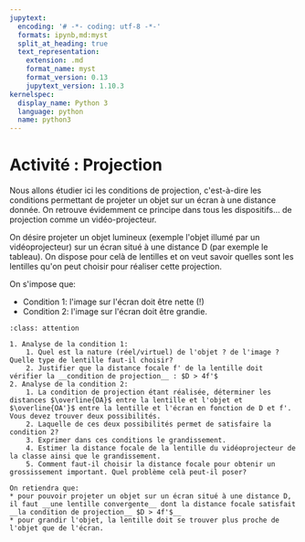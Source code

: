 ```yaml
---
jupytext:
  encoding: '# -*- coding: utf-8 -*-'
  formats: ipynb,md:myst
  split_at_heading: true
  text_representation:
    extension: .md
    format_name: myst
    format_version: 0.13
    jupytext_version: 1.10.3
kernelspec:
  display_name: Python 3
  language: python
  name: python3
---
```


# Activité : Projection

Nous allons étudier ici les conditions de projection, c'est-à-dire les conditions permettant de projeter un objet sur un écran à une distance donnée. On retrouve évidemment ce principe dans tous les dispositifs...  de projection comme un vidéo-projecteur.

On désire projeter un objet lumineux (exemple l'objet illumé par un vidéoprojecteur) sur un écran situé à une distance D (par exemple le tableau). On dispose pour celà de lentilles et on veut savoir quelles sont les lentilles qu'on peut choisir pour réaliser cette projection.

On s'impose que:
* Condition 1: l'image sur l'écran doit être nette (!)
* Condition 2: l'image sur l'écran doit être grandie.

````{admonition} Exercice 
:class: attention

1. Analyse de la condition 1:
    1. Quel est la nature (réel/virtuel) de l'objet ? de l'image ? Quelle type de lentille faut-il choisir?
    2. Justifier que la distance focale f' de la lentille doit vérifier la __condition de projection__ : $D > 4f'$
2. Analyse de la condition 2:
	1. La condition de projection étant réalisée, déterminer les distances $\overline{OA}$ entre la lentille et l'objet et $\overline{OA'}$ entre la lentille et l'écran en fonction de D et f'. Vous devez trouver deux possibilités.
	2. Laquelle de ces deux possibilités permet de satisfaire la condition 2?
	3. Exprimer dans ces conditions le grandissement.
	4. Estimer la distance focale de la lentille du vidéoprojecteur de la classe ainsi que le grandissement.
	5. Comment faut-il choisir la distance focale pour obtenir un grossissement important. Quel problème celà peut-il poser?
````

````{important} Bilan à retenir - Ce n'est PAS la correction
On retiendra que:
* pour pouvoir projeter un objet sur un écran situé à une distance D, il faut __une lentille convergente__ dont la distance focale satisfait __la condition de projection__ $D > 4f'$__
* pour grandir l'objet, la lentille doit se trouver plus proche de l'objet que de l'écran.
````
